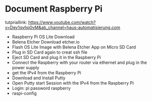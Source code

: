 # Document Raspberry Pi

tutpriallink: https://www.youtube.com/watch?v=Dev1qvhp0vM&ab_channel=haus-automatisierung.com

- Raspberry Pi OS Lite Download <br>
- Belena Etcher Download etcher.io <br>
- Flash OS Lite Image with Belena Etcher App on Micro SD Card <br>
- Plug in SD Card again to creat ssh file <br>
- Eject SD Card and plug it in the Raspberry Pi <br>
- Connect the Raspberry with your router via ethernet and plug in the power supply <br>
- get the IPv4 from the Raspberry Pi <br>
- Download and Install Putty <br>
- Open Putty start Session with the IPv4 from the Raspberry Pi <br>
- Login: pi password raspberry <br>
- raspi-config <br>

